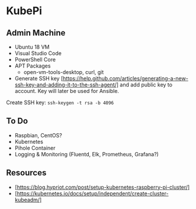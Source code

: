 # KubePi

## Admin Machine
* Ubuntu 18 VM
* Visual Studio Code
* PowerShell Core
* APT Packages
  * open-vm-tools-desktop, curl, git
* Generate SSH key [https://help.github.com/articles/generating-a-new-ssh-key-and-adding-it-to-the-ssh-agent/] and add public key to account. Key will later be used for Ansible.

Create SSH key: `ssh-keygen -t rsa -b 4096`


## To Do
* Raspbian, CentOS?
* Kubernetes
* Pihole Container
* Logging & Monitoring (Fluentd, Elk, Prometheus, Grafana?)


## Resources
* [https://blog.hypriot.com/post/setup-kubernetes-raspberry-pi-cluster/]
* [https://kubernetes.io/docs/setup/independent/create-cluster-kubeadm/]
